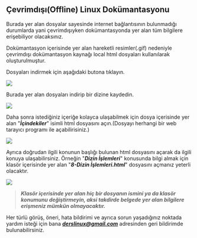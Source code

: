 
﻿Çevrimdışı(Offline) Linux Dokümantasyonu
-
Burada yer alan dosyalar sayesinde internet bağlantısının bulunmadığı durumlarda yani çevrimdışıyken dokümantasyonda yer alan tüm bilgilere erişebiliyor olacaksınız.

Dokümantasyon içerisinde yer alan hareketli resimler(.gif) nedeniyle çevrimdışı dokümantasyon kaynağı local html dosyaları kullanılarak oluşturulmuştur. 

Dosyaları indirmek için aşağıdaki butona tıklayın.

<a href="https://drive.google.com/file/d/1OV3yjK9L3-3RhrCatO9swj0Jm1FtLung/view?usp=sharing">
<img src="https://raw.githubusercontent.com/taylanbildik/Linux_Dersleri/master/img/Ana%20Sayfa/button.png">
</a>

Burada yer alan dosyaları indirip bir dizine kaydedin.

<p>
  <img src="https://raw.githubusercontent.com/taylanbildik/Linux_Dersleri/master/img/Ana%20Sayfa/1.png">
</p>

Daha sonra istediğiniz içeriğe kolayca ulaşabilmek için dosya içerisinde yer alan "***İçindekiler***" isimli html dosyasını açın.(Dosyayı herhangi bir web tarayıcı programı ile açabilirisiniz.)
<p>
  <img src="https://raw.githubusercontent.com/taylanbildik/Linux_Dersleri/master/img/Ana%20Sayfa/local.gif">
</p>

Ayrıca doğrudan ilgili konunun başlığı bulunan html dosyasını açarak da ilgili konuya ulaşabilirsiniz. 
Örneğin "***Dizin İşlemleri***" konusunda bilgi almak için klasör içerisinde yer alan "***8-Dizin İşlemleri.html***" dosyasını açmanız yeterli olacaktır.
<p>
  <img src="https://raw.githubusercontent.com/taylanbildik/Linux_Dersleri/master/img/Ana%20Sayfa/2.png">
</p>

> ***Klasör içerisinde yer alan hiç bir dosyanın ismini ya da klasör konumunu değiştirmeyin, aksi takdirde belgede yer alan bilgilere erişmeniz mümkün olmayacaktır.***

Her türlü görüş, öneri, hata bildirimi ve ayrıca sorun yaşadığınız noktada yardım isteği için bana ***derslinux@gmail.com*** adresinden geri bildirimde bulunabilirsiniz.
